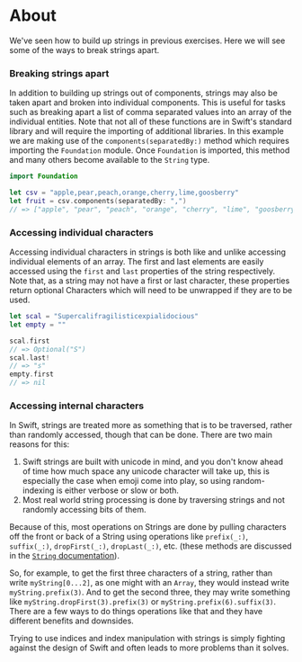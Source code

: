 # About

We've seen how to build up strings in previous exercises. Here we will see some of the ways to break strings apart.

### Breaking strings apart

In addition to building up strings out of components, strings may also be taken apart and broken into individual components. This is useful for tasks such as breaking apart a list of comma separated values into an array of the individual entities. Note that not all of these functions are in Swift's standard library and will require the importing of additional libraries. In this example we are making use of the `components(separatedBy:)` method which requires importing the `Foundation` module. Once `Foundation` is imported, this method and many others become available to the `String` type.

```swift
import Foundation

let csv = "apple,pear,peach,orange,cherry,lime,goosberry"
let fruit = csv.components(separatedBy: ",")
// => ["apple", "pear", "peach", "orange", "cherry", "lime", "goosberry"]
```

### Accessing individual characters

Accessing individual characters in strings is both like and unlike accessing individual elements of an array. The first and last elements are easily accessed using the `first` and `last` properties of the string respectively. Note that, as a string may not have a first or last character, these properties return optional Characters which will need to be unwrapped if they are to be used.

```swift
let scal = "Supercalifragilisticexpialidocious"
let empty = ""

scal.first
// => Optional("S")
scal.last!
// => "s"
empty.first
// => nil
```

### Accessing internal characters

In Swift, strings are treated more as something that is to be traversed, rather than randomly accessed, though that can be done. There are two main reasons for this:

1. Swift strings are built with unicode in mind, and you don't know ahead of time how much space any unicode character will take up, this is especially the case when emoji come into play, so using random-indexing is either verbose or slow or both.
2. Most real world string processing is done by traversing strings and not randomly accessing bits of them.

Because of this, most operations on Strings are done by pulling characters off the front or back of a String using operations like `prefix(_:)`, `suffix(_:)`, `dropFirst(_:)`, `dropLast(_:)`, etc. (these methods are discussed in the [`String` documentation][string-docs]).

So, for example, to get the first three characters of a string, rather than write `myString[0...2]`, as one might with an `Array`, they would instead write `myString.prefix(3)`. And to get the second three, they may write something like `myString.dropFirst(3).prefix(3)` or `myString.prefix(6).suffix(3)`. There are a few ways to do things operations like that and they have different benefits and downsides.

Trying to use indices and index manipulation with strings is simply fighting against the design of Swift and often leads to more problems than it solves.

[string-docs]: https://developer.apple.com/documentation/swift/String
